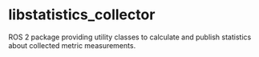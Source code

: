 # libstatistics_collector

ROS 2 package providing utility classes to calculate and publish statistics about collected metric measurements.
